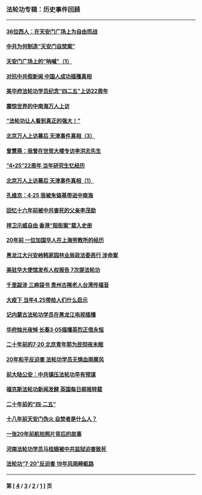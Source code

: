 ### 法轮功专辑：历史事件回顾
---
#### [36位西人：在天安门广场上为自由而战](../../pages/nf5793/n13390029.md?02270430) 
#### [中共为何制造“天安门自焚案”](../../pages/nf5793/n13183270.md?02270430) 
#### [天安门广场上的“呐喊”（1）](../../pages/nf5793/n13105277.md?02270430) 
#### [对抗中共假新闻 中国人成功插播真相](../../pages/nf5793/n12910618.md?02270430) 
#### [美华府法轮功学员纪念“四二五”上访22周年](../../pages/nf5793/n12904445.md?02270430) 
#### [震惊世界的中南海万人上访](../../pages/nf5793/n12903976.md?02270430) 
#### [“法轮功让人看到真正的强大！”](../../pages/nf5793/n12903195.md?02270430) 
#### [北京万人上访幕后 天津事件真相（3）](../../pages/nf5793/n12902807.md?02270430) 
#### [曾慧燕：我曾在世贸大楼专访李洪志先生](../../pages/nf5793/n12898729.md?02270430) 
#### [“4•25”22周年 当年研究生忆经历](../../pages/nf5793/n12894152.md?02270430) 
#### [北京万人上访幕后 天津事件真相（1）](../../pages/nf5793/n12885174.md?02270430) 
#### [孔维京：4·25 我被朱镕基带进中南海](../../pages/nf5793/n12864987.md?02270430) 
#### [回忆十六年前被中共害死的父亲李茂勋](../../pages/nf5793/n12880270.md?02270430) 
#### [捍卫示威自由 香港“阻街案”载入史册](../../pages/nf5793/n12811245.md?02270430) 
#### [20年前 一位加国华人在上海劳教所的经历](../../pages/nf5793/n12707932.md?02270430) 
#### [黑龙江大兴安岭韩家园林业局政法委恶行 涉命案](../../pages/nf5793/n12622815.md?02270430) 
#### [美驻华大使馆发布人权报告 7次提法轮功](../../pages/nf5793/n12520541.md?02270430) 
#### [千里跋涉 三麻袋书 贵州古稀老人台湾传福音](../../pages/nf5793/n12198750.md?02270430) 
#### [大疫下 当年4.25带给人们什么启示](../../pages/nf5793/n12058565.md?02270430) 
#### [记内蒙古法轮功学员在黑龙江电视插播](../../pages/nf5793/n11699194.md?02270430) 
#### [华府烛光夜悼 长春3·05插播英烈正信永恒](../../pages/nf5793/n11397432.md?02270430) 
#### [二十年前的7·20 北京青年郭为民彻夜未眠](../../pages/nf5793/n11354195.md?02270430) 
#### [20年和平反迫害 法轮功学员无惧血雨腥风](../../pages/nf5793/n11348279.md?02270430) 
#### [前大陆公安：中共镇压法轮功早有预谋](../../pages/nf5793/n11352168.md?02270430) 
#### [福克斯法轮功新闻发酵  英国每日邮报转载](../../pages/nf5793/n11285952.md?02270430) 
#### [二十年前的“四·二五”](../../pages/nf5793/n11207639.md?02270430) 
#### [十八年前天安门伪火 自焚者是什么人？](../../pages/nf5793/n10996556.md?02270430) 
#### [一张20年前航拍照片背后的故事](../../pages/nf5793/n10693797.md?02270430) 
#### [河南法轮功学员马桂娥被中共监狱迫害致死](../../pages/nf5793/n10684974.md?02270430) 
#### [法轮功“7‧20”反迫害 19年风雨崎岖路](../../pages/nf5793/n10570834.md?02270430) 

---
#### 第 [ [4](./4.md?02270430) / [3](./3.md?02270430) / [2](./2.md?02270430) / [1](./1.md?02270430) ] 页
